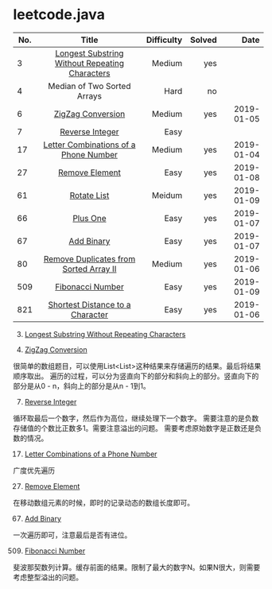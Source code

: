 # leetcode.java
No.|Title|Difficulty|Solved|Date
--|:--:|--:|--:|--:|
3|[Longest Substring Without Repeating Characters](https://leetcode.com/problems/longest-substring-without-repeating-characters/)|Medium|yes|
4|Median of Two Sorted Arrays|Hard|no|
6|[ZigZag Conversion](https://leetcode.com/problems/zigzag-conversion/)|Medium|yes|2019-01-05
7|[Reverse Integer](https://leetcode.com/problems/reverse-integer/)|Easy|
17|[Letter Combinations of a Phone Number](https://leetcode.com/problems/letter-combinations-of-a-phone-number/)|Medium|yes|2019-01-04
27|[Remove Element](https://leetcode.com/problems/remove-element/)|Easy|yes|2019-01-08
61|[Rotate List](https://leetcode.com/problems/rotate-list/)|Meidum|yes|2019-01-09
66|[Plus One](https://leetcode.com/problems/plus-one/)|Easy|yes|2019-01-07
67|[Add Binary](https://leetcode.com/problems/add-binary/)|Easy|yes|2019-01-07
80|[Remove Duplicates from Sorted Array II](https://leetcode.com/problems/remove-duplicates-from-sorted-array-ii/)|Medium|yes|2019-01-06
509|[Fibonacci Number](https://leetcode.com/problems/fibonacci-number/)|Easy|yes|2019-01-09
821|[Shortest Distance to a Character](https://leetcode.com/problems/shortest-distance-to-a-character/)|Easy|yes|2019-01-06

3. [Longest Substring Without Repeating Characters](https://leetcode.com/problems/longest-substring-without-repeating-characters/)

6. [ZigZag Conversion](https://leetcode.com/problems/zigzag-conversion/)

很简单的数组题目，可以使用List<List<String>>这种结果来存储遍历的结果。最后将结果顺序取出。
遍历的过程，可以分为竖直向下的部分和斜向上的部分。竖直向下的部分是从0 - n，斜向上的部分是从n - 1到1。

7. [Reverse Integer](https://leetcode.com/problems/reverse-integer/)

循环取最后一个数字，然后作为高位，继续处理下一个数字。
需要注意的是负数存储值的个数比正数多1。需要注意溢出的问题。
需要考虑原始数字是正数还是负数的情况。

17. [Letter Combinations of a Phone Number](https://leetcode.com/problems/letter-combinations-of-a-phone-number/)

广度优先遍历

27. [Remove Element](https://leetcode.com/problems/remove-element/)

在移动数组元素的时候，即时的记录动态的数组长度即可。



67. [Add Binary](https://leetcode.com/problems/add-binary/)

一次遍历即可，注意最后是否有进位。

509. [Fibonacci Number](https://leetcode.com/problems/fibonacci-number/)

斐波那契数列计算。缓存前面的结果。限制了最大的数字N。如果N很大，则需要考虑整型溢出的问题。



